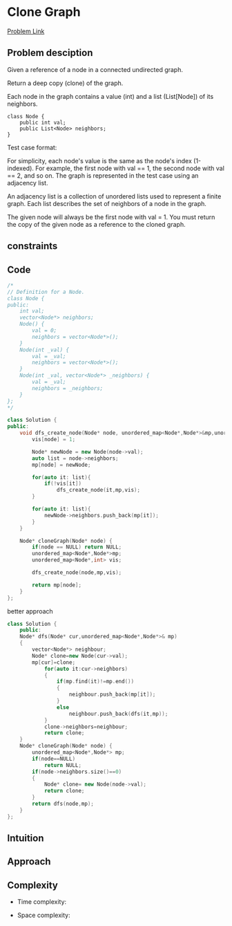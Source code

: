 # Clone Graph
[Problem Link](https://leetcode.com/problems/clone-graph/description/)

## Problem desciption 

Given a reference of a node in a connected undirected graph.

Return a deep copy (clone) of the graph.

Each node in the graph contains a value (int) and a list (List[Node]) of its neighbors.
```
class Node {
    public int val;
    public List<Node> neighbors;
}
 ```

Test case format:

For simplicity, each node's value is the same as the node's index (1-indexed). For example, the first node with val == 1, the second node with val == 2, and so on. The graph is represented in the test case using an adjacency list.

An adjacency list is a collection of unordered lists used to represent a finite graph. Each list describes the set of neighbors of a node in the graph.

The given node will always be the first node with val = 1. You must return the copy of the given node as a reference to the cloned graph.

## constraints


## Code
```cpp
/*
// Definition for a Node.
class Node {
public:
    int val;
    vector<Node*> neighbors;
    Node() {
        val = 0;
        neighbors = vector<Node*>();
    }
    Node(int _val) {
        val = _val;
        neighbors = vector<Node*>();
    }
    Node(int _val, vector<Node*> _neighbors) {
        val = _val;
        neighbors = _neighbors;
    }
};
*/

class Solution {
public:
    void dfs_create_node(Node* node, unordered_map<Node*,Node*>&mp,unordered_map<Node*,int> &vis){
        vis[node] = 1;

        Node* newNode = new Node(node->val);
        auto list = node->neighbors;
        mp[node] = newNode;

        for(auto it: list){
            if(!vis[it])
                dfs_create_node(it,mp,vis);
        }

        for(auto it: list){
            newNode->neighbors.push_back(mp[it]);
        }
    }

    Node* cloneGraph(Node* node) {
        if(node == NULL) return NULL;
        unordered_map<Node*,Node*>mp;
        unordered_map<Node*,int> vis;

        dfs_create_node(node,mp,vis);

        return mp[node];
    }
};
```

better approach
```cpp
class Solution {
    public:
    Node* dfs(Node* cur,unordered_map<Node*,Node*>& mp)
    {
        vector<Node*> neighbour;
        Node* clone=new Node(cur->val);
        mp[cur]=clone;
            for(auto it:cur->neighbors)
            {
                if(mp.find(it)!=mp.end())   
                {
                    neighbour.push_back(mp[it]);    
                }
                else
                    neighbour.push_back(dfs(it,mp));
            }
            clone->neighbors=neighbour;
            return clone;
    }
    Node* cloneGraph(Node* node) {
        unordered_map<Node*,Node*> mp;
        if(node==NULL)
            return NULL;
        if(node->neighbors.size()==0)   
        {
            Node* clone= new Node(node->val);
            return clone; 
        }
        return dfs(node,mp);
    }
};
```

## Intuition


## Approach


## Complexity
- Time complexity: 


- Space complexity:
